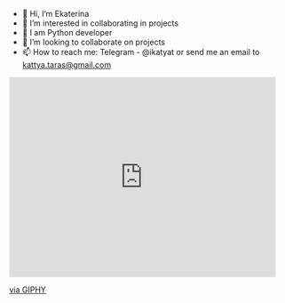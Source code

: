 - 👋 Hi, I’m Ekaterina
- 👀 I’m interested in collaborating in projects
- 🌱 I am Python developer 
- 💞️ I’m looking to collaborate on projects
- 📫 How to reach me: Telegram - @ikatyat or send me an email to kattya.taras@gmail.com

<!---
kora21/kora21 is a ✨ special ✨ repository because its `README.md` (this file) appears on your GitHub profile.
You can click the Preview link to take a look at your changes.
--->
<iframe src="https://giphy.com/embed/qUABlXKRRvfQobzIXp" width="480" height="360" frameBorder="0" class="giphy-embed" allowFullScreen></iframe><p><a href="https://giphy.com/stickers/sticker-kawaii-text-qUABlXKRRvfQobzIXp">via GIPHY</a></p>

